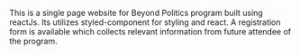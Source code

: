 This is a single page website for Beyond Politics program built using reactJs. Its utilizes styled-component for styling and react. A registration form is available which collects relevant information from future attendee of the program.
